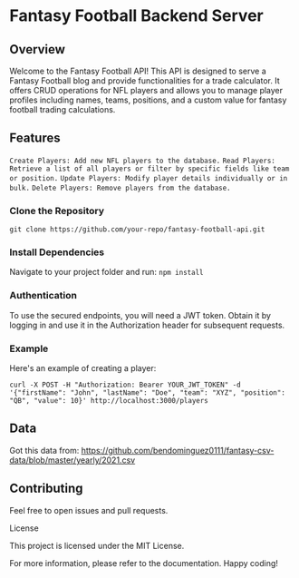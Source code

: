 # Fantasy Football Backend Server

## Overview

Welcome to the Fantasy Football API! This API is designed to serve a Fantasy Football blog and provide functionalities for a trade calculator. It offers CRUD operations for NFL players and allows you to manage player profiles including names, teams, positions, and a custom value for fantasy football trading calculations.

## Features

`Create Players: Add new NFL players to the database.`
`Read Players: Retrieve a list of all players or filter by specific fields like team or position.`
`Update Players: Modify player details individually or in bulk.`
`Delete Players: Remove players from the database.`

### Clone the Repository
`git clone https://github.com/your-repo/fantasy-football-api.git`

### Install Dependencies
Navigate to your project folder and run:
`npm install`

### Authentication
To use the secured endpoints, you will need a JWT token. Obtain it by logging in and use it in the Authorization header for subsequent requests.

### Example
Here's an example of creating a player:

`curl -X POST -H "Authorization: Bearer YOUR_JWT_TOKEN" -d '{"firstName": "John", "lastName": "Doe", "team": "XYZ", "position": "QB", "value": 10}' http://localhost:3000/players`

## Data

Got this data from: https://github.com/bendominguez0111/fantasy-csv-data/blob/master/yearly/2021.csv

## Contributing

Feel free to open issues and pull requests.

License

This project is licensed under the MIT License.

For more information, please refer to the documentation. Happy coding!
